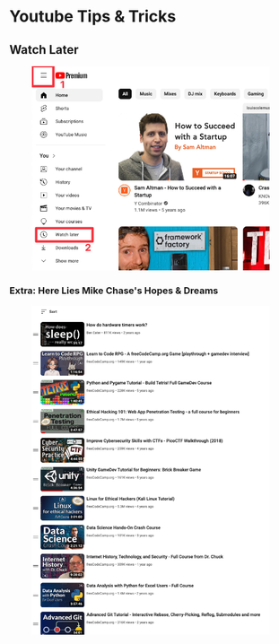 # Youtube Tips & Tricks

## Watch Later

<figure><img src="../../../.gitbook/assets/CleanShot 2023-12-14 at 12.59.50.png" alt=""><figcaption></figcaption></figure>

### Extra: Here Lies Mike Chase's Hopes & Dreams

<figure><img src="../../../.gitbook/assets/CleanShot 2023-12-14 at 13.00.54.png" alt=""><figcaption></figcaption></figure>
